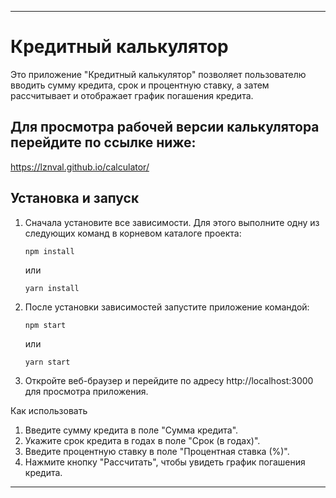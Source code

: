 
---

# Кредитный калькулятор

Это приложение "Кредитный калькулятор" позволяет пользователю вводить сумму кредита, срок и процентную ставку, а затем рассчитывает и отображает график погашения кредита.

## Для просмотра рабочей версии калькулятора перейдите по ссылке ниже:
https://lznval.github.io/calculator/

## Установка и запуск

1. Сначала установите все зависимости. Для этого выполните одну из следующих команд в корневом каталоге проекта:

   `npm install`

   или

   `yarn install`

2. После установки зависимостей запустите приложение командой:

   `npm start`

   или

   `yarn start`

3. Откройте веб-браузер и перейдите по адресу http://localhost:3000 для просмотра приложения.

Как использовать

1. Введите сумму кредита в поле "Сумма кредита".
2. Укажите срок кредита в годах в поле "Срок (в годах)".
3. Введите процентную ставку в поле "Процентная ставка (%)".
4. Нажмите кнопку "Рассчитать", чтобы увидеть график погашения кредита.

---
